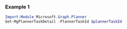 ### Example 1
```powershell
Import-Module Microsoft.Graph.Planner
Get-MgPlannerTaskDetail -PlannerTaskId $plannerTaskId
```
